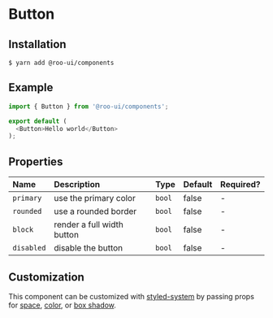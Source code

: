 # Button

<!-- STORY -->

## Installation

```shell
$ yarn add @roo-ui/components
```

## Example

```js
import { Button } from '@roo-ui/components';

export default (
  <Button>Hello world</Button>
);
```

## Properties

| Name       | Description                | Type   | Default | Required? |
|:-----------|:---------------------------|:-------|:--------|:----------|
| `primary`  | use the primary color      | `bool` | false   | -         |
| `rounded`  | use a rounded border       | `bool` | false   | -         |
| `block`    | render a full width button | `bool` | false   | -         |
| `disabled` | disable the button         | `bool` | false   | -         |

## Customization

This component can be customized with [styled-system](https://jxnblk.com/styled-system/) by passing props for [space](https://github.com/jxnblk/styled-system/blob/v2.2.5/README.md#space-responsive), [color](https://github.com/jxnblk/styled-system/blob/v2.2.5/README.md#color-responsive), or [box shadow](https://github.com/jxnblk/styled-system/blob/v2.2.5/README.md#misc).

